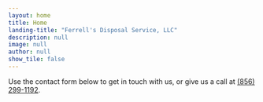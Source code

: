 ```yaml
---
layout: home
title: Home
landing-title: "Ferrell's Disposal Service, LLC"
description: null
image: null
author: null
show_tile: false
---
```


Use the contact form below to get in touch with us, or give us a call at <a href="tel:(856) 299-1192">(856) 299-1192</a>.
